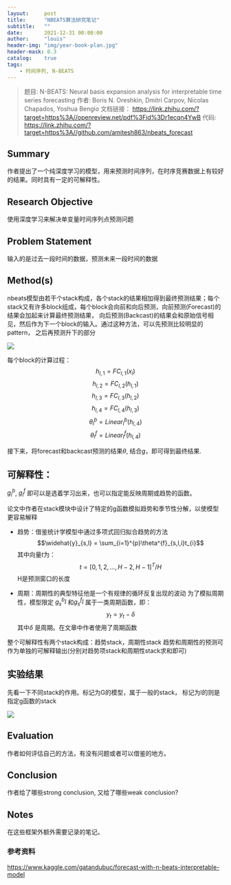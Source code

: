 ```yaml
---
layout:     post
title:      "NBEATS算法研究笔记"
subtitle:   ""
date:       2021-12-31 00:00:00
author:     "louis"
header-img: "img/year-book-plan.jpg"
header-mask: 0.3
catalog:    true
tags:
    - 时间序列, N-BEATS
---
```


> 题目:
     N-BEATS: Neural basis expansion analysis for interpretable time series forecasting
作者:
    Boris N. Oreshkin, Dmitri Carpov, Nicolas Chapados, Yoshua Bengio
文档链接：
    https://link.zhihu.com/?target=https%3A//openreview.net/pdf%3Fid%3Dr1ecqn4YwB
代码:
    https://link.zhihu.com/?target=https%3A//github.com/amitesh863/nbeats_forecast


## Summary

作者提出了一个纯深度学习的模型，用来预测时间序列，在时序竞赛数据上有较好的结果。同时具有一定的可解释性。

## Research Objective
使用深度学习来解决单变量时间序列点预测问题

## Problem Statement
输入的是过去一段时间的数据，预测未来一段时间的数据


## Method(s)

nbeats模型由若干个stack构成，各个stack的结果相加得到最终预测结果；每个stack又有许多block组成，每个block会向前和向后预测，向前预测(Forecast)的结果会加起来计算最终预测结果， 向后预测(Backcast)的结果会和原始信号相见，然后作为下一个block的输入。通过这种方法，可以先预测比较明显的pattern， 之后再预测升下的部分

![](https://raw.githubusercontent.com/louis-xuy/louis-xy.github.io/master/img/in-post/n-beats/网络结构图.png)

每个block的计算过程：
$$h_{l,1}=FC_{l,1}(x_l)$$
$$h_{l,2}=FC_{l,2}(h_{l,1})$$
$$h_{l,3}=FC_{l,3}(h_{l,2})$$
$$h_{l,4}=FC_{l,4}(h_{l,3})$$
$$\theta^b_l=Linear^b_l(h_{l,4})$$
$$\theta^f_l=Linear^f_l(h_{l,4})$$

接下来，将forecast和backcast预测的结果$\theta$, 结合$g$，即可得到最终结果.


## 可解释性：
$g^b_l$, $g^f_l$ 即可以是选着学习出来，也可以指定能反映周期或趋势的函数。

论文中作者在stack模块中设计了特定的g函数模拟趋势和季节性分解，以使模型更容易解释

- 趋势：借鉴统计学模型中通过多项式回归拟合趋势的方法
$$\widehat{y}_{s,l} = \sum_{i=1}^{p}\theta^{f}_{s,l,i}t_{i}$$
其中向量$t$为：
$$t=[0,1,2,...,H-2,H-1]^T / H$$
H是预测窗口的长度


- 周期：周期性的典型特征他是一个有规律的循环反复出现的波动
为了模拟周期性，模型限定 $g^b_{s}l$ 和$g^f_{s}l$ 属于一类周期函数，即：
$$y_t = y_t - \delta$$
其中$\delta$ 是周期。在文章中作者使用了周期函数


整个可解释性有两个stack构成：趋势stack，周期性stack
趋势和周期性的预测可作为单独的可解释输出(分别对趋势项stack和周期性stack求和即可)

## 实验结果
先看一下不同stack的作用。标记为G的模型，属于一般的stack， 标记为l的则是指定g函数的stack

![](https://raw.githubusercontent.com/louis-xuy/louis-xy.github.io/master/img/in-post/n-beats/stack.jpg)

## Evaluation
作者如何评估自己的方法，有没有问题或者可以借鉴的地方。

## Conclusion
作者给了哪些strong conclusion, 又给了哪些weak conclusion?

## Notes
在这些框架外额外需要记录的笔记。

### 参考资料

https://www.kaggle.com/gatandubuc/forecast-with-n-beats-interpretable-model